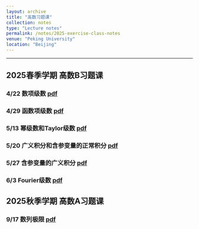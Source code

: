 ```yaml
---
layout: archive
title: "高数习题课"
collection: notes
type: "Lecture notes"
permalink: /notes/2025-exercise-class-notes
venue: "Peking University"
location: "Beijing"
---
```


---
2025春季学期 高数B习题课
---

### 4/22 数项级数 [pdf](https://fanzymath.github.io/files/series.pdf) 
### 4/29 函数项级数 [pdf](https://fanzymath.github.io/files/series_of_functions.pdf) 
### 5/13 幂级数和Taylor级数 [pdf](https://fanzymath.github.io/files/power_series.pdf) 
### 5/20 广义积分和含参变量的正常积分 [pdf](https://fanzymath.github.io/files/Infinite_Integral.pdf) 
### 5/27 含参变量的广义积分 [pdf](https://fanzymath.github.io/files/Infinite_Integral_with_parameters.pdf) 
### 6/3  Fourier级数 [pdf](https://fanzymath.github.io/files/6_3_Fourier_Series.pdf)


2025秋季学期 高数A习题课
---

### 9/17 数列极限 [pdf](https://fanzymath.github.io/files/9_17_limit_of_sequence.pdf)



